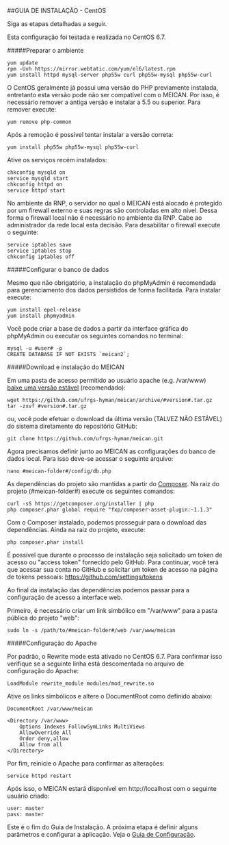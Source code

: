 ##GUIA DE INSTALAÇÃO - CentOS

Siga as etapas detalhadas a seguir.

Esta configuração foi testada e realizada no CentOS 6.7.

#####Preparar o ambiente

```
yum update
rpm -Uvh https://mirror.webtatic.com/yum/el6/latest.rpm
yum install httpd mysql-server php55w curl php55w-mysql php55w-curl
```

O CentOS geralmente já possui uma versão do PHP previamente instalada, entretanto esta versão pode não ser compatível com o MEICAN. Por isso, é necessário remover a antiga versão e instalar a 5.5 ou superior. Para remover execute:

```
yum remove php-common
```

Após a remoção é possível tentar instalar a versão correta:

```
yum install php55w php55w-mysql php55w-curl
```

Ative os serviços recém instalados:

````
chkconfig mysqld on
service mysqld start
chkconfig httpd on
service httpd start
````

No ambiente da RNP, o servidor no qual o MEICAN está alocado é protegido por um firewall externo e suas regras são controladas em alto nível. Dessa forma o firewall local não é necessário no ambiente da RNP. Cabe ao administrador da rede local esta decisão. Para desabilitar o firewall execute o seguinte:

```
service iptables save
service iptables stop
chkconfig iptables off
```

#####Configurar o banco de dados

Mesmo que não obrigatório, a instalação do phpMyAdmin é recomendada para gerenciamento dos dados persistidos de forma facilitada. Para instalar execute:

```
yum install epel-release
yum install phpmyadmin
```

Você pode criar a base de dados a partir da interface gráfica do phpMyAdmin ou executar os seguintes comandos no terminal:

```
mysql -u #user# -p
CREATE DATABASE IF NOT EXISTS `meican2`;
```

#####Download e instalação do MEICAN

Em uma pasta de acesso permitido ao usuário apache (e.g. /var/www) [baixe uma versão estável](https://github.com/ufrgs-hyman/meican/releases) (recomendado):

```
wget https://github.com/ufrgs-hyman/meican/archive/#version#.tar.gz
tar -zxvf #version#.tar.gz
```

ou, você pode efetuar o download da última versão (TALVEZ NÃO ESTÁVEL) do sistema diretamente do repositório GitHub:

```
git clone https://github.com/ufrgs-hyman/meican.git
```

Agora precisamos definir junto ao MEICAN as configurações do banco de dados local. Para isso deve-se acessar o seguinte arquivo:

```
nano #meican-folder#/config/db.php
```

As dependências do projeto são mantidas a partir do [Composer](https://getcomposer.org). Na raiz do projeto (#meican-folder#) execute os seguintes comandos: 

```
curl -sS https://getcomposer.org/installer | php
php composer.phar global require "fxp/composer-asset-plugin:~1.1.3"
```

Com o Composer instalado, podemos prosseguir para o download das dependências. Ainda na raiz do projeto, execute:

```
php composer.phar install
```

É possível que durante o processo de instalação seja solicitado um token de acesso ou "access token" fornecido pelo GitHub. Para continuar, você terá que acessar sua conta no GitHub e solicitar um token de acesso na página de tokens pessoais: https://github.com/settings/tokens

Ao final da instalação das dependências podemos passar para a configuração de acesso a interface web.

Primeiro, é necessário criar um link simbólico em "/var/www" para a pasta pública do projeto "web":

```
sudo ln -s /path/to/#meican-folder#/web /var/www/meican
```

#####Configuração do Apache

Por padrão, o Rewrite mode está ativado no CentOS 6.7. Para confirmar isso verifique se a seguinte linha está descomentada no arquivo de configuração do Apache:

```
LoadModule rewrite_module modules/mod_rewrite.so
```

Ative os links simbólicos e altere o DocumentRoot como definido abaixo:

```
DocumentRoot /var/www/meican

<Directory /var/www>
    Options Indexes FollowSymLinks MultiViews
    AllowOverride All
    Order deny,allow
    Allow from all
</Directory>
```

Por fim, reinicie o Apache para confirmar as alterações:

```
service httpd restart
```

Após isso, o MEICAN estará disponível em http://localhost com o seguinte usuário criado:

```
user: master
pass: master
```

Este é o fim do Guia de Instalação. A próxima etapa é definir alguns parâmetros e configurar a aplicação. Veja o [Guia de Configuração](https://github.com/ufrgs-hyman/meican/blob/master/docs/guide-pt-BR/configuration.md).
